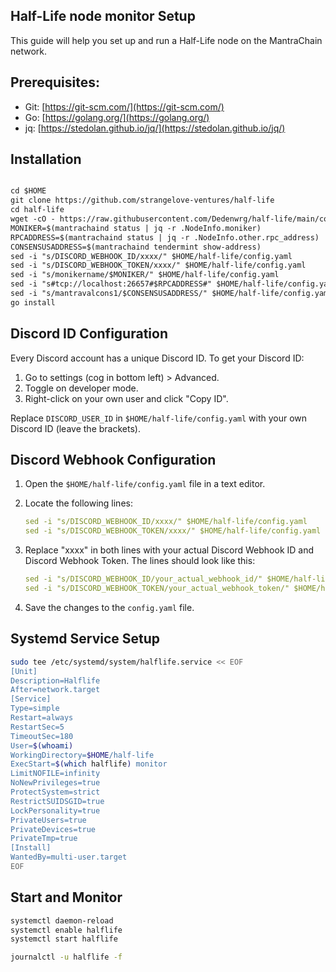## Half-Life node monitor Setup

This guide will help you set up and run a Half-Life node on the MantraChain network.

## Prerequisites:

- Git: [https://git-scm.com/](https://git-scm.com/)
- Go: [https://golang.org/](https://golang.org/)
- jq: [https://stedolan.github.io/jq/](https://stedolan.github.io/jq/)

## Installation

```markdown

cd $HOME
git clone https://github.com/strangelove-ventures/half-life
cd half-life
wget -cO - https://raw.githubusercontent.com/Dedenwrg/half-life/main/config.yaml.example > config.yaml
MONIKER=$(mantrachaind status | jq -r .NodeInfo.moniker)
RPCADDRESS=$(mantrachaind status | jq -r .NodeInfo.other.rpc_address)
CONSENSUSADDRESS=$(mantrachaind tendermint show-address)
sed -i "s/DISCORD_WEBHOOK_ID/xxxx/" $HOME/half-life/config.yaml
sed -i "s/DISCORD_WEBHOOK_TOKEN/xxxx/" $HOME/half-life/config.yaml
sed -i "s/monikername/$MONIKER/" $HOME/half-life/config.yaml
sed -i "s#tcp://localhost:26657#$RPCADDRESS#" $HOME/half-life/config.yaml
sed -i "s/mantravalcons1/$CONSENSUSADDRESS/" $HOME/half-life/config.yaml
go install
```

## Discord ID Configuration

Every Discord account has a unique Discord ID. To get your Discord ID:

1. Go to settings (cog in bottom left) > Advanced.
2. Toggle on developer mode.
3. Right-click on your own user and click "Copy ID".

Replace `DISCORD_USER_ID` in `$HOME/half-life/config.yaml` with your own Discord ID (leave the brackets).

## Discord Webhook Configuration

1. Open the `$HOME/half-life/config.yaml` file in a text editor.

2. Locate the following lines:

    ```yaml
    sed -i "s/DISCORD_WEBHOOK_ID/xxxx/" $HOME/half-life/config.yaml
    sed -i "s/DISCORD_WEBHOOK_TOKEN/xxxx/" $HOME/half-life/config.yaml
    ```

3. Replace "xxxx" in both lines with your actual Discord Webhook ID and Discord Webhook Token. The lines should look like this:

    ```yaml
    sed -i "s/DISCORD_WEBHOOK_ID/your_actual_webhook_id/" $HOME/half-life/config.yaml
    sed -i "s/DISCORD_WEBHOOK_TOKEN/your_actual_webhook_token/" $HOME/half-life/config.yaml
    ```

4. Save the changes to the `config.yaml` file.

## Systemd Service Setup

```bash
sudo tee /etc/systemd/system/halflife.service << EOF
[Unit]
Description=Halflife
After=network.target
[Service]
Type=simple
Restart=always
RestartSec=5
TimeoutSec=180
User=$(whoami)
WorkingDirectory=$HOME/half-life
ExecStart=$(which halflife) monitor
LimitNOFILE=infinity
NoNewPrivileges=true
ProtectSystem=strict
RestrictSUIDSGID=true
LockPersonality=true
PrivateUsers=true
PrivateDevices=true
PrivateTmp=true
[Install]
WantedBy=multi-user.target
EOF
```

## Start and Monitor

```bash
systemctl daemon-reload
systemctl enable halflife
systemctl start halflife

journalctl -u halflife -f
```
